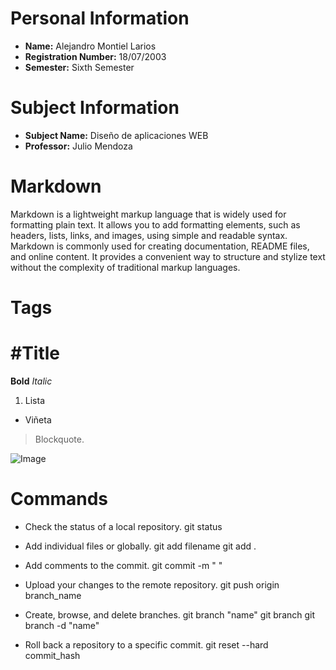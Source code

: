 # Personal Information

- **Name:** Alejandro Montiel Larios
- **Registration Number:** 18/07/2003
- **Semester:** Sixth Semester

# Subject Information

- **Subject Name:** Diseño de aplicaciones WEB
- **Professor:** Julio Mendoza

# Markdown

Markdown is a lightweight markup language that is widely used for formatting plain text. It allows you to add formatting elements, such as headers, lists, links, and images, using simple and readable syntax. Markdown is commonly used for creating documentation, README files, and online content. It provides a convenient way to structure and stylize text without the complexity of traditional markup languages.

# Tags
#Title
===============
**Bold**
*Italic*
1. Lista
- Viñeta
> Blockquote.

![Image]([image-url.jpg](https://www.shutterstock.com/image-vector/angry-wolf-head-line-art-600nw-2263982357.jpg)https://www.shutterstock.com/image-vector/angry-wolf-head-line-art-600nw-2263982357.jpg)

# Commands
- Check the status of a local repository.
git status

- Add individual files or globally.
git add filename
git add .

- Add comments to the commit.
git commit -m " "

- Upload your changes to the remote repository.
git push origin branch_name

- Create, browse, and delete branches.
git branch "name"
git branch
git branch -d "name"

- Roll back a repository to a specific commit.
git reset --hard commit_hash

